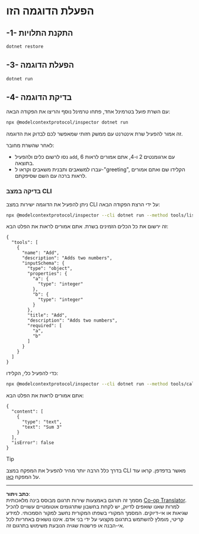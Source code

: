 <!--
CO_OP_TRANSLATOR_METADATA:
{
  "original_hash": "92af35e8c34923031f3d228dffad9ebb",
  "translation_date": "2025-09-03T16:12:31+00:00",
  "source_file": "03-GettingStarted/01-first-server/solution/dotnet/README.md",
  "language_code": "he"
}
-->
# הפעלת הדוגמה הזו

## -1- התקנת התלויות

```bash
dotnet restore
```

## -3- הפעלת הדוגמה

```bash
dotnet run
```

## -4- בדיקת הדוגמה

עם השרת פועל בטרמינל אחד, פתחו טרמינל נוסף והריצו את הפקודה הבאה:

```bash
npx @modelcontextprotocol/inspector dotnet run
```

זה אמור להפעיל שרת אינטרנט עם ממשק חזותי שמאפשר לכם לבדוק את הדוגמה.

לאחר שהשרת מחובר:

- נסו לרשום כלים ולהפעיל `add`, עם ארגומנטים 2 ו-4, אתם אמורים לראות 6 בתוצאה.
- עברו למשאבים ותבנית משאבים וקראו ל-"greeting", הקלידו שם ואתם אמורים לראות ברכה עם השם שסיפקתם.

### בדיקה במצב CLI

ניתן להפעיל את הדוגמה ישירות במצב CLI על ידי הרצת הפקודה הבאה:

```bash
npx @modelcontextprotocol/inspector --cli dotnet run --method tools/list
```

זה ירשום את כל הכלים הזמינים בשרת. אתם אמורים לראות את הפלט הבא:

```text
{
  "tools": [
    {
      "name": "Add",
      "description": "Adds two numbers",
      "inputSchema": {
        "type": "object",
        "properties": {
          "a": {
            "type": "integer"
          },
          "b": {
            "type": "integer"
          }
        },
        "title": "Add",
        "description": "Adds two numbers",
        "required": [
          "a",
          "b"
        ]
      }
    }
  ]
}
```

כדי להפעיל כלי, הקלידו:

```bash
npx @modelcontextprotocol/inspector --cli dotnet run --method tools/call --tool-name Add --tool-arg a=1 --tool-arg b=2
```

אתם אמורים לראות את הפלט הבא:

```text
{
  "content": [
    {
      "type": "text",
      "text": "Sum 3"
    }
  ],
  "isError": false
}
```

> [!TIP]
> בדרך כלל הרבה יותר מהיר להפעיל את המפקח במצב CLI מאשר בדפדפן.
> קראו עוד על המפקח [כאן](https://github.com/modelcontextprotocol/inspector).

---

**כתב ויתור**:  
מסמך זה תורגם באמצעות שירות תרגום מבוסס בינה מלאכותית [Co-op Translator](https://github.com/Azure/co-op-translator). למרות שאנו שואפים לדיוק, יש לקחת בחשבון שתרגומים אוטומטיים עשויים להכיל שגיאות או אי-דיוקים. המסמך המקורי בשפתו המקורית נחשב למקור הסמכותי. למידע קריטי, מומלץ להשתמש בתרגום מקצועי על ידי בני אדם. איננו נושאים באחריות לכל אי-הבנה או פרשנות שגויה הנובעת משימוש בתרגום זה.  